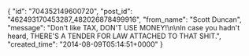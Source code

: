  {
   "id": "704352149600720",
   "post_id": "462493170453287_482026878499916",
   "from_name": "Scott Duncan",
   "message": "Don't like TAX, DON'T USE MONEY!\n\nIn case you hadn't heard, THERE'S A TENDER FOR LAW ATTACHED TO THAT SHIT.",
   "created_time": "2014-08-09T05:14:51+0000"
 }
